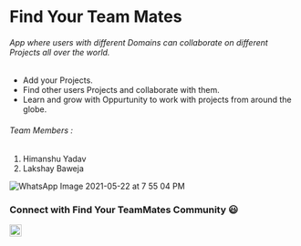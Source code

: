 # Find Your Team Mates
######  App where users with different Domains can collaborate on different Projects all over the world.
- Add your Projects.
- Find other users Projects and collaborate with them.
- Learn and grow with Oppurtunity to work with projects from around the globe.



###### Team Members :
1. Himanshu Yadav
2. Lakshay Baweja



![WhatsApp Image 2021-05-22 at 7 55 04 PM](https://user-images.githubusercontent.com/49179641/119230082-54311e80-bb38-11eb-9a9d-8a7d28582f4b.png)




### Connect with Find Your TeamMates Community :smiley:
<a href="https://t.me/joinchat/b7cnwd5xqkQwMjM1">
  <img align="left" alt="Himanshu Yadav Twitter" width="21px" src="https://image.flaticon.com/icons/png/512/2111/2111646.png" />
</a>



